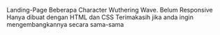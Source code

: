 Landing-Page Beberapa Character Wuthering Wave.
Belum Responsive
Hanya dibuat dengan HTML dan CSS
Terimakasih jika anda ingin mengembangkannya secara sama-sama

